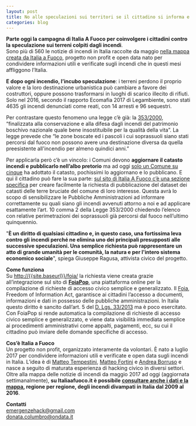 ```yaml
---
layout: post
title: No alle speculazioni sui territori se il cittadino si informa e partecipa
categories: blog
---
```



**Parte oggi la campagna di Italia A Fuoco per coinvolgere i cittadini contro la speculazione sui terreni colpiti dagli incendi**.<br>
Sono più di 560 le notizie di incendi in Italia raccolte da maggio <a target="_blank" href="http://{{site.baseurl}}/2017-07-18-new-mappa-notizie/">nella mappa creata da Italia a Fuoco</a>, progetto non profit e open data nato per condividere informazioni utili e verificate sugli incendi che in questi mesi affliggono l’Italia.

**E dopo ogni incendio, l’incubo speculazione**: i terreni perdono il proprio valore e la loro destinazione urbanistica può cambiare a favore dei costruttori, oppure possono trasformarsi in luoghi di scarico illecito di rifiuti. Solo nel 2016, secondo il rapporto Ecomafia 2017 di Legambiente, sono stati 4635 gli incendi denunciati come reati, con 14 arresti e 96 sequestri.

Per contrastare questo fenomeno una legge c’è già: la <a target="_blank" href="http://www.normattiva.it/uri-res/N2Ls?urn:nir:stato:legge:2000-11-21;353!vig=">353/2000</a>, “finalizzata alla conservazione e alla difesa dagli incendi del patrimonio boschivo nazionale quale bene insostituibile per la qualità della vita”. La legge prevede che “le zone boscate ed i pascoli i cui soprassuoli siano stati percorsi dal fuoco non possono avere una destinazione diversa da quella preesistente all'incendio per almeno quindici anni.”

Per applicarla però c’è un vincolo: i Comuni devono **aggiornare il catasto incendi e pubblicarlo nell’albo pretorio** ma ad oggi [solo un Comune su cinque](https://www.avvenire.it/attualita/pagine/un-comune-su-5-senza-il-catasto) ha adottato il catasto, pochissimi lo aggiornano e lo pubblicano. E qui il cittadino può fare la sua parte: <a target="_blank" href="http://{{site.baseurl}}/foia/">sul sito di Italia A Fuoco c’è una sezione specifica</a> per creare facilmente la richiesta di pubblicazione del dataset dei catasti delle terre bruciate del comune di loro interesse. Questa avrà lo scopo di sensibilizzare le Pubbliche Amministrazioni ad informare correttamente su quali siano gli incendi avvenuti attorno a noi e ad applicare esattamente l’art. 10 comma 2 della Legge 353/2000 chiedendo l’elenco con relative perimetrazioni dei soprassuoli già percorsi dal fuoco nell’ultimo quinquennio.

"**È un diritto di qualsiasi cittadino e, in questo caso, una fortissima leva contro gli incendi perché ne elimina uno dei principali presupposti alle successive speculazioni. Una semplice richiesta può rappresentare un atto di grande umanità per le comunità, la natura e per l'intero sistema economico sociale**", spiega Giuseppe Ragusa, attivista civico del progetto.

**Come funziona**<br>
Su <a target="_blank" href="http://{{site.baseurl}}/foia/">http://{{site.baseurl}}/foia/</a> la richiesta viene creata grazie all’integrazione sul sito di <a target="_blank" href="http://www.foiapop.it/">**FoiaPop**</a>, una piattaforma online per la compilazione di richieste di accesso civico semplice e generalizzato. Il <a target="_blank" href="http://www.funzionepubblica.gov.it/articolo/dipartimento/01-06-2017/circolare-n-2-2017-attuazione-delle-norme-sull%E2%80%99accesso-civico">Foia</a>, Freedom of Information Act, garantisce ai cittadini l’accesso a documenti, informazioni e dati in possesso delle pubbliche amministrazioni. In Italia questo diritto è sancito dall’art. 5 del <a target="_blank" href="http://www.normattiva.it/uri-res/N2Ls?urn:nir:stato:decreto.legislativo:2013-03-14;33!vig=">D. Lgs. 33/2013</a> ma è poco esercitato. Con FoiaPop si rende automatica la compilazione di richieste di accesso civico semplice e generalizzato, e viene data visibilità immediata semplice ai procedimenti amministrativi come appalti, pagamenti, ecc, su cui il cittadino può inviare delle domande specifiche di accesso.

**Cos’è Italia a Fuoco**<br>
Un progetto non profit, organizzato interamente da volontari. È nato a luglio 2017 per condividere informazioni utili e verificate e open data sugli incendi in Italia. L’idea è di <a target="_blank" href="https://twitter.com/il_tempe">Matteo Tempestini</a>, <a target="_blank" href="https://twitter.com/matt_fortini">Matteo Fortini</a> e <a target="_blank" href="https://twitter.com/aborruso">Andrea Borruso</a> e nasce a seguito di maturata esperienza di hacking civico in diversi settori. Oltre alla mappa delle notizie di incendi da maggio 2017 ad oggi (aggiornata settimanalmente), **su Italiaafuoco.it è possibile <a target="_blank" href="http://siciliahub.github.io/mappe/datiallefiamme/index.html#6/41.681/12.239">consultare anche i dati e la mappa</a>, regione per regione, degli incendi divampati in Italia dal 2009 al 2016**.

**Contatti**<br>
[emergenzehack@gmail.com](mailto:emergenzehack@gmail.com)<br>
[donata.columbro@ondata.it](mailto:donata.columbro@ondata.it)
